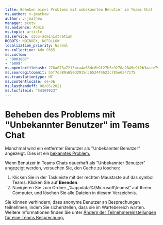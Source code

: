 ```yaml
---
title: Beheben eines Problems mit unbekanntem Benutzer im Teams Chat
ms.author: v-jmathew
author: v-jmathew
manager: scotv
ms.audience: Admin
ms.topic: article
ms.service: o365-administration
ROBOTS: NOINDEX, NOFOLLOW
localization_priority: Normal
ms.collection: Adm_O365
ms.custom:
- "9003807"
- "6809"
ms.openlocfilehash: 276a073a7213bca4a66dc6b9f27b6c9270a2845c9f2b3aaee791ce28f17e9a75
ms.sourcegitcommit: b5f7da89a650d2915dc652449623c78be6247175
ms.translationtype: MT
ms.contentlocale: de-DE
ms.lasthandoff: 08/05/2021
ms.locfileid: "54109923"
---
```

# <a name="resolving-issue-with-unknown-user-in-teams-chat"></a>Beheben des Problems mit "Unbekannter Benutzer" im Teams Chat

Manchmal wird ein entfernter Benutzer als "Unbekannter Benutzer" angezeigt. Dies ist ein [bekanntes Problem.](https://docs.microsoft.com/microsoftteams/troubleshoot/known-issues/removed-user-appears-as-unknown)

Wenn Benutzer in Teams Chats dauerhaft als "Unbekannter Benutzer" angezeigt werden, versuchen Sie, den Cache zu löschen:

1.  Klicken Sie in der Taskleiste mit der rechten Maustaste auf das symbol Teams. Klicken Sie auf  **Beenden**.
2.  Navigieren Sie zum Ordner „%appdata%\Microsoft\teams\“ auf Ihrem Computer, und löschen Sie alle Dateien in diesem Verzeichnis.

Sie können verhindern, dass anonyme Benutzer an Besprechungen teilnehmen, indem Sie sicherstellen, dass sie im Wartebereich warten. Weitere Informationen finden Sie unter [Ändern der Teilnehmereinstellungen für eine Teams Besprechung.](https://support.microsoft.com/office/change-participant-settings-for-a-teams-meeting-53261366-dbd5-45f9-aae9-a70e6354f88e)
